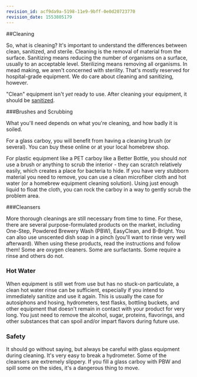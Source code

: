 ```yaml
---
revision_id: acf9da9a-5198-11e9-9bff-0e0d20723770
revision_date: 1553805179
---
```


##Cleaning

So, what is cleaning? It's important to understand the differences between clean, sanitized, and sterile. Cleaning is the removal of material from the surface. Sanitizing means reducing the number of organisms on a surface, usually to an acceptable level. Sterilizing means removing all organisms. In mead making, we aren't concerned with sterility. That's mostly reserved for hospital-grade equipment. We do care about cleaning and sanitizing, however.

"Clean" equipment isn't *yet* ready to use. After cleaning your equipment, it should be [sanitized](//process/sanitation).

###Brushes and Scrubbing

What you'll need depends on what you're cleaning, and how badly it is soiled. 

For a glass carboy, you will benefit from having a cleaning brush (or several). You can buy these online or at your local homebrew shop. 

For plastic equipment like a PET carboy like a Better Bottle, you should *not* use a brush or anything to scrub the interior - they can scratch relatively easily, which creates a place for bacteria to hide. If you have very stubborn material you need to remove, you can use a clean microfiber cloth and hot water (or a homebrew equipment cleaning solution). Using just enough liquid to float the cloth, you can rock the carboy in a way to gently scrub the problem area.

###Cleansers

More thorough cleanings are still necessary from time to time. For these, there are several purpose-formulated products on the market, including One-Step, Powdered Brewery Wash (PBW), EasyClean, and B-Bright. You can also use unscented dish soap in a pinch (you'll want to rinse very well afterward). When using these products, read the instructions and follow them! Some are oxygen cleaners. Some are surfactants. Some require a rinse and others do not.

### Hot Water

When equipment is still wet from use but has no stuck-on particulate, a clean hot water rinse can be sufficient, especially if you intend to immediately sanitize and use it again. This is usually the case for autosiphons and hosing, hydrometers, test flasks, bottling buckets, and other equipment that doesn't remain in contact with your product for very long. You just need to remove the alcohol, sugar, proteins, flavorings, and other substances that can spoil and/or impart flavors during future use.

### Safety

It should go without saying, but always be careful with glass equipment during cleaning. It's very easy to break a hydrometer. Some of the cleansers are extremely slippery. If you fill a glass carboy with PBW and spill some on the sides, it's a dangerous thing to move.